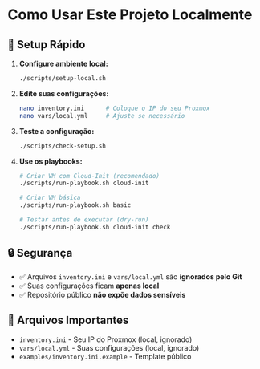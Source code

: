 # Como Usar Este Projeto Localmente

## 🚀 Setup Rápido

1. **Configure ambiente local:**
   ```bash
   ./scripts/setup-local.sh
   ```

2. **Edite suas configurações:**
   ```bash
   nano inventory.ini      # Coloque o IP do seu Proxmox
   nano vars/local.yml     # Ajuste se necessário
   ```

3. **Teste a configuração:**
   ```bash
   ./scripts/check-setup.sh
   ```

4. **Use os playbooks:**
   ```bash
   # Criar VM com Cloud-Init (recomendado)
   ./scripts/run-playbook.sh cloud-init

   # Criar VM básica
   ./scripts/run-playbook.sh basic

   # Testar antes de executar (dry-run)
   ./scripts/run-playbook.sh cloud-init check
   ```

## 🔒 Segurança

- ✅ Arquivos `inventory.ini` e `vars/local.yml` são **ignorados pelo Git**
- ✅ Suas configurações ficam **apenas local**
- ✅ Repositório público **não expõe dados sensíveis**

## 📁 Arquivos Importantes

- `inventory.ini` - Seu IP do Proxmox (local, ignorado)
- `vars/local.yml` - Suas configurações (local, ignorado)
- `examples/inventory.ini.example` - Template público
